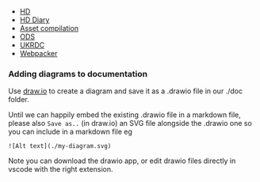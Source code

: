 
- [HD](./hd.md)
- [HD Diary](./hd_diary.md)
- [Asset compilation](./asset_compilation.md)
- [ODS](./ods.md)
- [UKRDC](./ukrdc.md)
- [Webpacker](./webpacker.md)

### Adding diagrams to documentation

Use [draw.io](https://app.diagrams.net/) to create a diagram and save it as a .drawio file in our ./doc folder.

Until we can happily embed the existing .drawio file in a markdown file, please
also `Save as..` (in draw.io) an SVG file alongside the .drawio one so you can include in
a markdown file eg

```
![Alt text](./my-diagram.svg)
```

Note you can download the drawio app, or edit drawio files directly in
vscode with the right extension.
